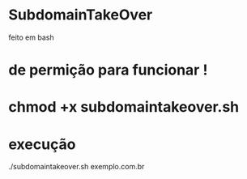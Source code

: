 # SubdomainTakeOver
 
feito em bash 

# de permição para funcionar !
 
 # chmod +x subdomaintakeover.sh 

 # execução 

 ./subdomaintakeover.sh exemplo.com.br 